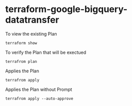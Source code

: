 # terraform-google-bigquery-datatransfer

To view the existing Plan

``
terraform show ``

To verify the Plan that will be exectued

``
terrafrom plan ``


Applies the Plan

``
terrafrom apply
``


Applies the Plan without Prompt

``
terrafrom apply --auto-approve
``
